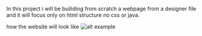 In this project i will be builiding from scratch a webpage from a designer file and it will focus only on html structure no css or java.


how the website will look like 
![alt example](https://user-images.githubusercontent.com/109439888/214020630-738bc53c-a165-4c25-9faf-bb230d5ae43a.png) 